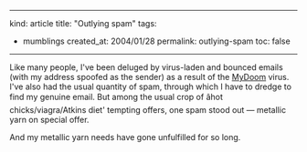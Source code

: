 -----
kind: article
title: "Outlying spam"
tags:
- mumblings
created_at: 2004/01/28
permalink: outlying-spam
toc: false
-----

<p>Like many people, I've been deluged by virus-laden and bounced emails (with my address spoofed as the sender) as a result of the <a href="http://www.theage.com.au/articles/2004/01/28/1075088091365.html" title="Report on MyDoom in The Age">MyDoom</a> virus. I've also had the usual quantity of spam, through which I have to dredge to find my genuine email. But among the usual crop of âhot chicks/viagra/Atkins diet' tempting offers, one spam stood out &mdash; metallic yarn on special offer.</p>

<p>And my metallic yarn needs have gone unfulfilled for so long.</p>


